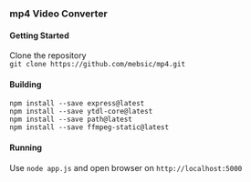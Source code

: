 ### mp4 Video Converter
#### Getting Started
Clone the repository<br>
``git clone https://github.com/mebsic/mp4.git``
#### Building
``npm install --save express@latest``<br>
``npm install --save ytdl-core@latest``<br>
``npm install --save path@latest``<br>
``npm install --save ffmpeg-static@latest``
#### Running
Use ``node app.js`` and open browser on ``http://localhost:5000``
